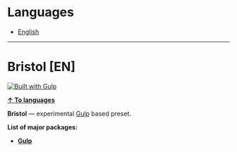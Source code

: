 <h1 id="languages">Languages</h1>

* [English](#bristol-en)

***

<h1 id="bristol-en">Bristol [EN]</h1>

[![Built with Gulp](https://aleen42.github.io/badges/src/gulp.svg)](https://gulpjs.com/)

**[↑ To languages](#languages)**

**Bristol** — experimental [Gulp](https://gulpjs.com/) based preset.

**List of major packages:**

* **[Gulp](https://gulpjs.com/)**